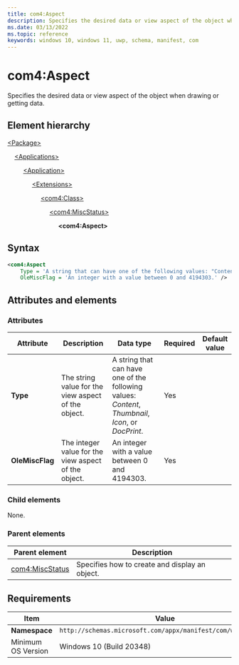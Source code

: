 ```yaml
---
title: com4:Aspect
description: Specifies the desired data or view aspect of the object when drawing or getting data. (com4:Aspect)
ms.date: 03/13/2022
ms.topic: reference
keywords: windows 10, windows 11, uwp, schema, manifest, com
---
```


# com4:Aspect

Specifies the desired data or view aspect of the object when drawing or getting data.

## Element hierarchy

[\<Package\>](element-package.md)

&nbsp;&nbsp;&nbsp;&nbsp;[\<Applications\>](element-applications.md)

&nbsp;&nbsp;&nbsp;&nbsp; &nbsp;&nbsp;&nbsp;&nbsp;[\<Application\>](element-application.md)

&nbsp;&nbsp;&nbsp;&nbsp; &nbsp;&nbsp;&nbsp;&nbsp; &nbsp;&nbsp;&nbsp;&nbsp;[\<Extensions\>](element-1-extensions.md)

&nbsp;&nbsp;&nbsp;&nbsp; &nbsp;&nbsp;&nbsp;&nbsp; &nbsp;&nbsp;&nbsp;&nbsp; &nbsp;&nbsp;&nbsp;&nbsp;[\<com4:Class\>](element-com4-class.md)

&nbsp;&nbsp;&nbsp;&nbsp; &nbsp;&nbsp;&nbsp;&nbsp; &nbsp;&nbsp;&nbsp;&nbsp; &nbsp;&nbsp;&nbsp;&nbsp; &nbsp;&nbsp;&nbsp;&nbsp;[\<com4:MiscStatus\>](element-com4-miscstatus.md)

&nbsp;&nbsp;&nbsp;&nbsp; &nbsp;&nbsp;&nbsp;&nbsp; &nbsp;&nbsp;&nbsp;&nbsp; &nbsp;&nbsp;&nbsp;&nbsp; &nbsp;&nbsp;&nbsp;&nbsp; &nbsp;&nbsp;&nbsp;&nbsp;**\<com4:Aspect\>**

## Syntax

```xml
<com4:Aspect
    Type = 'A string that can have one of the following values: "Content", "Thumbnail", "Icon", or "DocPrint".'
    OleMiscFlag = 'An integer with a value between 0 and 4194303.' />
```

## Attributes and elements

### Attributes

| Attribute | Description | Data type | Required | Default value |
|-|-|-|-|-|
| **Type** | The string value for the view aspect of the object. | A string that can have one of the following values: *Content*, *Thumbnail*, *Icon*, or *DocPrint*. | Yes |  |
| **OleMiscFlag** | The integer value for the view aspect of the object. | An integer with a value between 0 and 4194303. | Yes |  |

### Child elements

None.

### Parent elements

| Parent element | Description |
|-|-|
| [com4:MiscStatus](element-com4-miscstatus.md) | Specifies how to create and display an object. |

## Requirements

| Item | Value |
|--|--|
| **Namespace** | `http://schemas.microsoft.com/appx/manifest/com/windows10/4` |
| Minimum OS Version | Windows 10 (Build 20348) |
